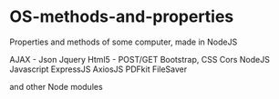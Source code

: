# OS-methods-and-properties
Properties and methods of some computer, made in NodeJS



AJAX - Json Jquery
Html5 - POST/GET
Bootstrap, CSS
Cors
NodeJS
Javascript
ExpressJS
AxiosJS
PDFkit
FileSaver

and other Node modules
